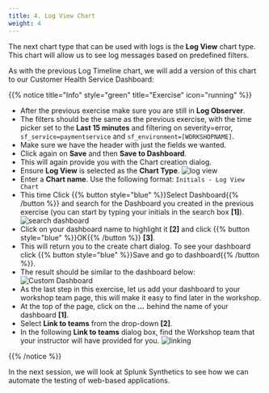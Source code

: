 ```yaml
---
title: 4. Log View Chart
weight: 4
---
```


The next chart type that can be used with logs is the **Log View** chart type. This chart will allow us to see log messages based on predefined filters.

As with the previous Log Timeline chart, we will add a version of this chart to our Customer Health Service Dashboard:

{{% notice title="Info" style="green" title="Exercise" icon="running" %}}

* After the previous exercise make sure you are still in **Log Observer**.
* The filters should be the same as the previous exercise, with the time picker set to the **Last 15 minutes** and filtering on severity=error, `sf_service=paymentservice` and `sf_environment=[WORKSHOPNAME]`.
* Make sure we have the header with just the fields we wanted.
* Click again on **Save** and then **Save to Dashboard**.
* This will again provide you with the Chart creation dialog.
* Ensure **Log View** is selected as the **Chart Type**.
  ![log view](../images/log-view.png?classes=left&width=30vw)
* Enter a **Chart name**. Use the following format: `Initials - Log View Chart`
* This time Click {{% button style="blue" %}}Select Dashboard{{% /button %}} and search for the Dashboard you created in the previous exercise (you can start by typing your initials in the search box **[1]**).
  ![search dashboard](../images/search-dashboard.png)
* Click on your dashboard name to highlight it **[2]** and click {{% button style="blue" %}}OK{{% /button %}} **[3]**.
* This will return you to the create chart dialog. To see your dashboard click {{% button style="blue" %}}Save and go to dashboard{{% /button %}}.
* The result should be similar to the dashboard below:
  ![Custom Dashboard](../images/log-observer-custom-dashboard.png)
* As the last step in this exercise, let us add your dashboard to your workshop team page, this will make it easy to find later in the workshop.
* At the top of the page, click on the ***...*** behind the name of your dashboard **[1]**.
* Select **Link to teams** from the drop-down **[2]**.
* In the following **Link to teams** dialog box, find the Workshop team that your instructor will have provided for you.
  ![linking](../images/linking.png)

{{% /notice %}}

In the next session, we will look at Splunk Synthetics to see how we can automate the testing of web-based applications.
